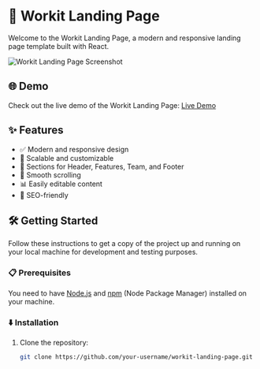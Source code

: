 # 🚀 Workit Landing Page

Welcome to the Workit Landing Page, a modern and responsive landing page template built with React.

![Workit Landing Page Screenshot](screenshot.png)

## 🌐 Demo

Check out the live demo of the Workit Landing Page: [Live Demo](https://your-demo-link.com)

## ✨ Features

- ✅ Modern and responsive design
- 🚗 Scalable and customizable
- 📝 Sections for Header, Features, Team, and Footer
- 🚀 Smooth scrolling
- 📊 Easily editable content
- 🚀 SEO-friendly

## 🛠️ Getting Started

Follow these instructions to get a copy of the project up and running on your local machine for development and testing purposes.

### 📋 Prerequisites

You need to have [Node.js](https://nodejs.org/) and [npm](https://www.npmjs.com/) (Node Package Manager) installed on your machine.

### ⬇️ Installation

1. Clone the repository:

   ```bash
   git clone https://github.com/your-username/workit-landing-page.git
